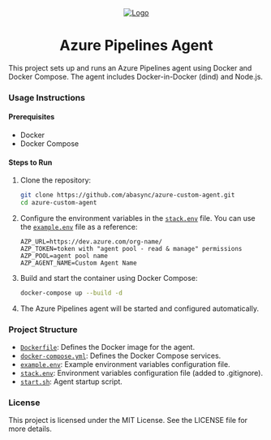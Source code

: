 <div align="center">
  <a href="https://abasync.com.br/">
    <img src="https://abasync-public-assets.s3.sa-east-1.amazonaws.com/abasync-logo-portainer.png" alt="Logo">
  </a>

  <h1 align="center">Azure Pipelines Agent</h1>
</div>

This project sets up and runs an Azure Pipelines agent using Docker and Docker Compose. The agent includes Docker-in-Docker (dind) and Node.js.

### Usage Instructions

#### Prerequisites

- Docker
- Docker Compose

#### Steps to Run

1. Clone the repository:

    ```sh
    git clone https://github.com/abasync/azure-custom-agent.git
    cd azure-custom-agent
    ```

2. Configure the environment variables in the [`stack.env`](stack.env ) file. You can use the [`example.env`](example.env ) file as a reference:

    ```env
    AZP_URL=https://dev.azure.com/org-name/
    AZP_TOKEN=token with "agent pool - read & manage" permissions
    AZP_POOL=agent pool name
    AZP_AGENT_NAME=Custom Agent Name
    ```

3. Build and start the container using Docker Compose:

    ```sh
    docker-compose up --build -d
    ```

4. The Azure Pipelines agent will be started and configured automatically.

### Project Structure

- [`Dockerfile`](Dockerfile ): Defines the Docker image for the agent.
- [`docker-compose.yml`](docker-compose.yml ): Defines the Docker Compose services.
- [`example.env`](example.env ): Example environment variables configuration file.
- [`stack.env`](stack.env ): Environment variables configuration file (added to .gitignore).
- [`start.sh`](start.sh ): Agent startup script.

### License

This project is licensed under the MIT License. See the LICENSE file for more details.